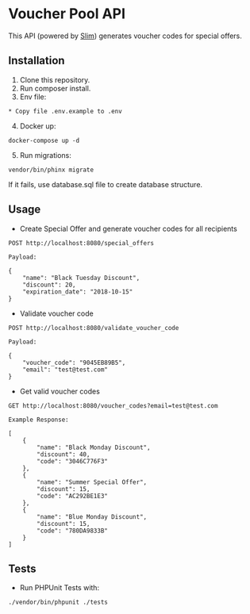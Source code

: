 # Voucher Pool API

This API (powered by [Slim](https://www.slimframework.com/)) generates voucher codes for special offers. 

## Installation
1. Clone this repository.
2. Run composer install.
3. Env file:

```
* Copy file .env.example to .env
```

4. Docker up: 

```
docker-compose up -d
```

5. Run migrations:
```
vendor/bin/phinx migrate
```
If it fails, use database.sql file to create database structure.

## Usage

* Create Special Offer and generate voucher codes for all recipients

```
POST http://localhost:8080/special_offers

Payload:

{
	"name": "Black Tuesday Discount",
	"discount": 20,
	"expiration_date": "2018-10-15"
}
```

* Validate voucher code

```
POST http://localhost:8080/validate_voucher_code

Payload:

{
	"voucher_code": "9045EB89B5",
	"email": "test@test.com"
}
```

* Get valid voucher codes

```
GET http://localhost:8080/voucher_codes?email=test@test.com

Example Response:

[
    {
        "name": "Black Monday Discount",
        "discount": 40,
        "code": "3046C776F3"
    },
    {
        "name": "Summer Special Offer",
        "discount": 15,
        "code": "AC292BE1E3"
    },
    {
        "name": "Blue Monday Discount",
        "discount": 15,
        "code": "780DA9833B"
    }
]
```

## Tests

- Run PHPUnit Tests with:

```
./vendor/bin/phpunit ./tests
```
